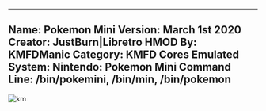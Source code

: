 -----------------------
Name: Pokemon Mini
Version: March 1st 2020
Creator: JustBurn|Libretro
HMOD By: KMFDManic
Category: KMFD Cores
Emulated System: Nintendo: Pokemon Mini
Command Line: /bin/pokemini, /bin/min, /bin/pokemon
-----------------------
![km](https://i.imgur.com/qPeCOpD.png)
 